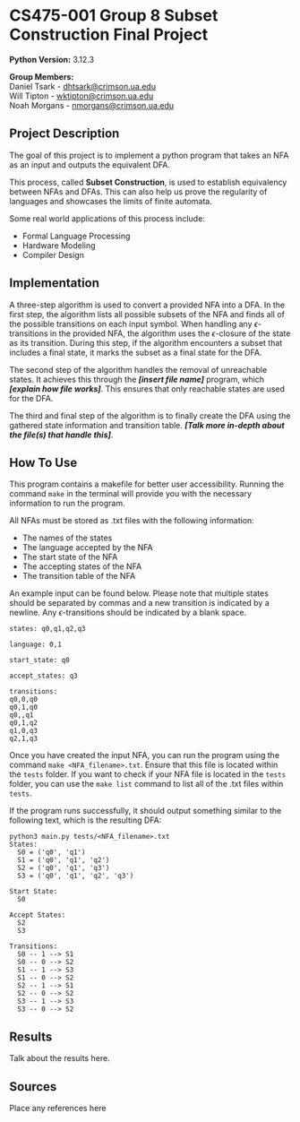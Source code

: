 # CS475-001 Group 8 Subset Construction Final Project
**Python Version:** 3.12.3

**Group Members:** </br>
Daniel Tsark - dhtsark@crimson.ua.edu </br>
Will Tipton - wktipton@crimson.ua.edu </br>
Noah Morgans - nmorgans@crimson.ua.edu </br>

## Project Description
The goal of this project is to implement a python program that takes an NFA as an input and outputs the equivalent DFA.

This process, called **Subset Construction**, is used to establish equivalency between NFAs and DFAs. This can also help us prove the regularity of languages and showcases the limits of finite automata.

Some real world applications of this process include:
- Formal Language Processing
- Hardware Modeling
- Compiler Design

## Implementation
A three-step algorithm is used to convert a provided NFA into a DFA. In the first step, the algorithm lists all possible subsets of the NFA and finds all of the possible transitions on each input symbol. When handling any $\epsilon$-transitions in the provided NFA, the algorithm uses the $\epsilon$-closure of the state as its transition. During this step, if the algorithm encounters a subset that includes a final state, it marks the subset as a final state for the DFA.

The second step of the algorithm handles the removal of unreachable states. It achieves this through the ***[insert file name]*** program, which ***[explain how file works]***. This ensures that only reachable states are used for the DFA.

The third and final step of the algorithm is to finally create the DFA using the gathered state information and transition table. ***[Talk more in-depth about the file(s) that handle this]***.

## How To Use
This program contains a makefile for better user accessibility. Running the command ```make``` in the terminal will provide you with the necessary information to run the program.

All NFAs must be stored as .txt files with the following information:
- The names of the states
- The language accepted by the NFA
- The start state of the NFA
- The accepting states of the NFA
- The transition table of the NFA

An example input can be found below. Please note that multiple states should be separated by commas and a new transition is indicated by a newline. Any $\epsilon$-transitions should be indicated by a blank space.

```
states: q0,q1,q2,q3

language: 0,1

start_state: q0

accept_states: q3

transitions:
q0,0,q0
q0,1,q0
q0,,q1
q0,1,q2
q1,0,q3
q2,1,q3
```

Once you have created the input NFA, you can run the program using the command ```make <NFA_filename>.txt```. Ensure that this file is located within the ```tests``` folder. If you want to check if your NFA file is located in the ```tests``` folder, you can use the ```make list``` command to list all of the .txt files within ```tests```.

If the program runs successfully, it should output something similar to the following text, which is the resulting DFA:

```
python3 main.py tests/<NFA_filename>.txt
States:
  S0 = ('q0', 'q1')
  S1 = ('q0', 'q1', 'q2')
  S2 = ('q0', 'q1', 'q3')
  S3 = ('q0', 'q1', 'q2', 'q3')

Start State:
  S0

Accept States:
  S2
  S3

Transitions:
  S0 -- 1 --> S1
  S0 -- 0 --> S2
  S1 -- 1 --> S3
  S1 -- 0 --> S2
  S2 -- 1 --> S1
  S2 -- 0 --> S2
  S3 -- 1 --> S3
  S3 -- 0 --> S2
```

## Results
Talk about the results here.

## Sources
Place any references here